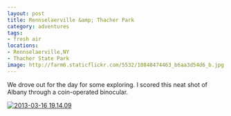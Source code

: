 ```yaml
---
layout: post
title: Rennselaerville &amp; Thacher Park
category: adventures
tags:
- fresh air
locations: 
- Rennselaerville,NY
- Thacher State Park
image: http://farm6.staticflickr.com/5532/10848474463_b6aa3d54d6_b.jpg
---
```


We drove out for the day for some exploring. I scored this neat shot of Albany through a coin-operated binocular.

<a href="http://www.flickr.com/photos/katydecorah/10848474463/" title="2013-03-16 19.14.09 by katydecorah, on Flickr"><img src="http://farm6.staticflickr.com/5532/10848474463_b6aa3d54d6_b.jpg" alt="2013-03-16 19.14.09"></a>